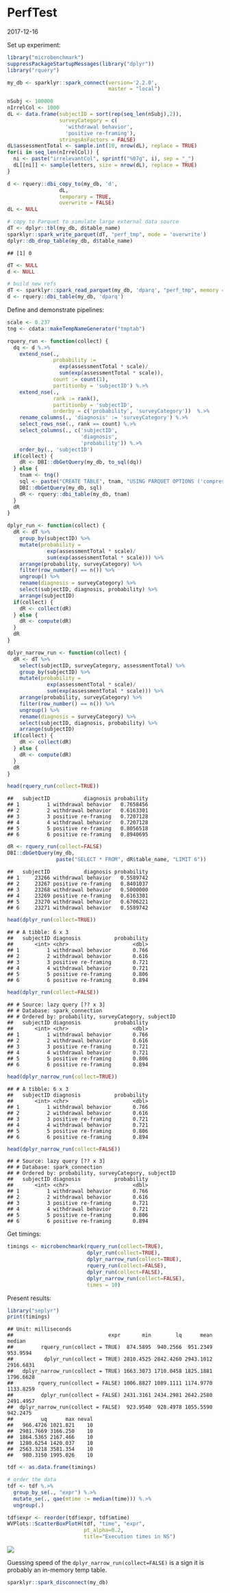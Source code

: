 PerfTest
================
2017-12-16

<!-- PerfTest.md is generated from PerfTest.Rmd. Please edit that file -->
Set up experiment:

``` r
library("microbenchmark")
suppressPackageStartupMessages(library("dplyr"))
library("rquery")

my_db <- sparklyr::spark_connect(version='2.2.0', 
                                 master = "local")

nSubj <- 100000
nIrrelCol <- 1000
dL <- data.frame(subjectID = sort(rep(seq_len(nSubj),2)),
                 surveyCategory = c(
                   'withdrawal behavior',
                   'positive re-framing'),
                 stringsAsFactors = FALSE)
dL$assessmentTotal <- sample.int(10, nrow(dL), replace = TRUE)
for(i in seq_len(nIrrelCol)) {
  ni <- paste("irrelevantCol", sprintf("%07g", i), sep = "_")
  dL[[ni]] <- sample(letters, size = nrow(dL), replace = TRUE)
}

d <- rquery::dbi_copy_to(my_db, 'd',
                 dL,
                 temporary = TRUE, 
                 overwrite = FALSE)
dL <- NULL

# copy to Parquet to simulate large external data source
dT <- dplyr::tbl(my_db, d$table_name)
sparklyr::spark_write_parquet(dT, "perf_tmp", mode = 'overwrite')
dplyr::db_drop_table(my_db, d$table_name)
```

    ## [1] 0

``` r
dT <- NULL
d <- NULL

# build new refs
dT <- sparklyr::spark_read_parquet(my_db, 'dparq', "perf_tmp", memory = FALSE)
d <- rquery::dbi_table(my_db, 'dparq')
```

Define and demonstrate pipelines:

``` r
scale <- 0.237
tng <- cdata::makeTempNameGenerator("tmptab")

rquery_run <- function(collect) {
  dq <- d %.>%
    extend_nse(.,
               probability :=
                 exp(assessmentTotal * scale)/
                 sum(exp(assessmentTotal * scale)),
               count := count(1),
               partitionby = 'subjectID') %.>%
    extend_nse(.,
               rank := rank(),
               partitionby = 'subjectID',
               orderby = c('probability', 'surveyCategory'))  %.>%
    rename_columns(., 'diagnosis' := 'surveyCategory') %.>%
    select_rows_nse(., rank == count) %.>%
    select_columns(., c('subjectID', 
                        'diagnosis', 
                        'probability')) %.>%
    order_by(., 'subjectID')
  if(collect) {
    dR <- DBI::dbGetQuery(my_db, to_sql(dq))
  } else {
    tnam <- tng()
    sql <- paste("CREATE TABLE", tnam, "USING PARQUET OPTIONS ('compression'='snappy') AS", to_sql(dq))
    DBI::dbGetQuery(my_db, sql)
    dR <- rquery::dbi_table(my_db, tnam)
  }
  dR
}

dplyr_run <- function(collect) {
  dR <- dT %>%
    group_by(subjectID) %>%
    mutate(probability =
             exp(assessmentTotal * scale)/
             sum(exp(assessmentTotal * scale))) %>%
    arrange(probability, surveyCategory) %>%
    filter(row_number() == n()) %>%
    ungroup() %>%
    rename(diagnosis = surveyCategory) %>%
    select(subjectID, diagnosis, probability) %>%
    arrange(subjectID) 
  if(collect) {
    dR <- collect(dR)
  } else {
    dR <- compute(dR)
  }
  dR
}

dplyr_narrow_run <- function(collect) {
  dR <- dT %>%
    select(subjectID, surveyCategory, assessmentTotal) %>%
    group_by(subjectID) %>%
    mutate(probability =
             exp(assessmentTotal * scale)/
             sum(exp(assessmentTotal * scale))) %>%
    arrange(probability, surveyCategory) %>%
    filter(row_number() == n()) %>%
    ungroup() %>%
    rename(diagnosis = surveyCategory) %>%
    select(subjectID, diagnosis, probability) %>%
    arrange(subjectID)
  if(collect) {
    dR <- collect(dR)
  } else {
    dR <- compute(dR)
  }
  dR
}

head(rquery_run(collect=TRUE))
```

    ##   subjectID           diagnosis probability
    ## 1         1 withdrawal behavior   0.7658456
    ## 2         2 withdrawal behavior   0.6163301
    ## 3         3 positive re-framing   0.7207128
    ## 4         4 withdrawal behavior   0.7207128
    ## 5         5 positive re-framing   0.8056518
    ## 6         6 positive re-framing   0.8940695

``` r
dR <- rquery_run(collect=FALSE) 
DBI::dbGetQuery(my_db, 
                paste("SELECT * FROM", dR$table_name, "LIMIT 6"))
```

    ##   subjectID           diagnosis probability
    ## 1     23266 withdrawal behavior   0.5589742
    ## 2     23267 positive re-framing   0.8401037
    ## 3     23268 withdrawal behavior   0.5000000
    ## 4     23269 positive re-framing   0.6163301
    ## 5     23270 withdrawal behavior   0.6706221
    ## 6     23271 withdrawal behavior   0.5589742

``` r
head(dplyr_run(collect=TRUE))
```

    ## # A tibble: 6 x 3
    ##   subjectID diagnosis           probability
    ##       <int> <chr>                     <dbl>
    ## 1         1 withdrawal behavior       0.766
    ## 2         2 withdrawal behavior       0.616
    ## 3         3 positive re-framing       0.721
    ## 4         4 withdrawal behavior       0.721
    ## 5         5 positive re-framing       0.806
    ## 6         6 positive re-framing       0.894

``` r
head(dplyr_run(collect=FALSE))
```

    ## # Source: lazy query [?? x 3]
    ## # Database: spark_connection
    ## # Ordered by: probability, surveyCategory, subjectID
    ##   subjectID diagnosis           probability
    ##       <int> <chr>                     <dbl>
    ## 1         1 withdrawal behavior       0.766
    ## 2         2 withdrawal behavior       0.616
    ## 3         3 positive re-framing       0.721
    ## 4         4 withdrawal behavior       0.721
    ## 5         5 positive re-framing       0.806
    ## 6         6 positive re-framing       0.894

``` r
head(dplyr_narrow_run(collect=TRUE))
```

    ## # A tibble: 6 x 3
    ##   subjectID diagnosis           probability
    ##       <int> <chr>                     <dbl>
    ## 1         1 withdrawal behavior       0.766
    ## 2         2 withdrawal behavior       0.616
    ## 3         3 positive re-framing       0.721
    ## 4         4 withdrawal behavior       0.721
    ## 5         5 positive re-framing       0.806
    ## 6         6 positive re-framing       0.894

``` r
head(dplyr_narrow_run(collect=FALSE))
```

    ## # Source: lazy query [?? x 3]
    ## # Database: spark_connection
    ## # Ordered by: probability, surveyCategory, subjectID
    ##   subjectID diagnosis           probability
    ##       <int> <chr>                     <dbl>
    ## 1         1 withdrawal behavior       0.766
    ## 2         2 withdrawal behavior       0.616
    ## 3         3 positive re-framing       0.721
    ## 4         4 withdrawal behavior       0.721
    ## 5         5 positive re-framing       0.806
    ## 6         6 positive re-framing       0.894

Get timings:

``` r
timings <- microbenchmark(rquery_run(collect=TRUE), 
                          dplyr_run(collect=TRUE), 
                          dplyr_narrow_run(collect=TRUE),
                          rquery_run(collect=FALSE), 
                          dplyr_run(collect=FALSE), 
                          dplyr_narrow_run(collect=FALSE),
                          times = 10)
```

Present results:

``` r
library("seplyr")
print(timings)
```

    ## Unit: milliseconds
    ##                               expr       min        lq      mean    median
    ##         rquery_run(collect = TRUE)  874.5895  940.2566  951.2349  953.9594
    ##          dplyr_run(collect = TRUE) 2810.4525 2842.4260 2943.1012 2916.6831
    ##   dplyr_narrow_run(collect = TRUE) 1663.3073 1710.0458 1825.1881 1796.6628
    ##        rquery_run(collect = FALSE) 1006.8827 1089.1111 1174.9770 1133.8259
    ##         dplyr_run(collect = FALSE) 2431.3161 2434.2981 2642.2580 2491.4957
    ##  dplyr_narrow_run(collect = FALSE)  923.9540  928.4978 1055.5590  942.2475
    ##         uq      max neval
    ##   966.4726 1021.821    10
    ##  2981.7669 3166.250    10
    ##  1864.5365 2167.466    10
    ##  1280.6254 1420.037    10
    ##  2563.3218 3581.354    10
    ##   980.3150 1995.026    10

``` r
tdf <- as.data.frame(timings)

# order the data
tdf <- tdf %.>%
  group_by_se(., "expr") %.>%
  mutate_se(., qae(mtime := median(time))) %.>%
  ungroup(.)

tdf$expr <- reorder(tdf$expr, tdf$mtime)
WVPlots::ScatterBoxPlotH(tdf, "time", "expr",  
                         pt_alpha=0.2,
                         title="Execution times in NS")
```

![](PerfTest_files/figure-markdown_github/present-1.png)

Guessing speed of the `dplyr_narrow_run(collect=FALSE)` is a sign it is probably an in-memory temp table.

``` r
sparklyr::spark_disconnect(my_db)
```
